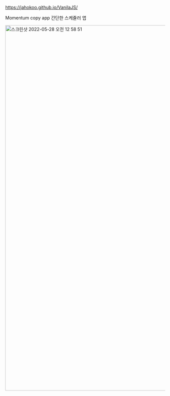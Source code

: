 https://jahokoo.github.io/VanilaJS/

Momentum copy app
간단한 스케쥴러 앱

<img width="1150" alt="스크린샷 2022-05-28 오전 12 58 51" src="https://user-images.githubusercontent.com/81978506/170735900-fe26d588-2472-4f76-9e7c-8c811c1f6c31.png">
